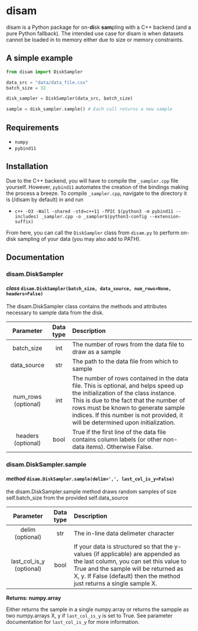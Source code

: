 # disam
disam is a Python package for on-**di**sk **sam**pling with a C++ backend (and a pure Python fallback). The intended use case for disam is when datasets cannot be loaded in to memory either due to size or memory constraints.

## A simple example

```py
from disam import DiskSampler

data_src = "data/data_file.csv"
batch_size = 32

disk_sampler = DiskSampler(data_src, batch_size)

sample = disk_sampler.sample() # Each call returns a new sample
```

## Requirements
* `numpy`
* `pybind11`

## Installation
Due to the C++ backend, you will have to compile the `_sampler.cpp` file yourself. However, `pybind11` automates the creation of the bindings making the process a breeze. To compile `_sampler.cpp`, navigate to the directory it is (/disam by default) in and run

- `c++ -O3 -Wall -shared -std=c++11 -fPIC $(python3 -m pybind11 --includes) _sampler.cpp -o _sampler$(python3-config --extension-suffix)`

From here, you can call the `DiskSampler` class from `disam.py` to perform on-disk sampling of your data (you may also add to PATH).

## Documentation

### disam.DiskSampler
#### *class* `disam.DiskSampler(batch_size, data_source, num_rows=None, headers=False)`
The disam.DiskSampler class contains the methods and attributes necessary to sample data from the disk. 


Parameter | Data type | Description
:---: | :---: | :---
batch_size | int | The number of rows from the data file to draw as a sample
data_source | str | The path to the data file from which to sample
num_rows (optional)| int | The number of rows contained in the data file. This is optional, and helps speed up the initialization of the class instance. This is due to the fact that the number of rows must be known to generate sample indices. If this number is not provided, it will be determined upon initialization.
headers (optional) | bool | True if the first line of the data file contains column labels (or other non-data items). Otherwise False.

### disam.DiskSampler.sample
#### *method* `disam.DiskSampler.sample(delim=',', last_col_is_y=False)`
the disam.DiskSampler.sample method draws random samples of size self.batch_size from the provided self.data_source

Parameter | Data type | Description
:---: | :---: | :---
delim (optional) | str | The in-line data delimeter character
last_col_is_y (optional) | bool | If your data is structured so that the y-values (if applicable) are appended as the last column, you can set this value to True and the sample will be returned as X, y. If False (default) then the method just returns a single sample X.

**Returns: numpy.array**

Either returns the sample in a single numpy.array or returns the sampple as two numpy.arrays X, y if `last_col_is_y` is set to True. See parameter documentation for `last_col_is_y` for more information.
